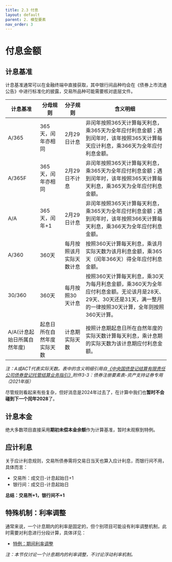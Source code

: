 ```yaml
---
title: 2.3 付息
layout: default
parent: 2. 模型要素
nav_order: 3
---
```


# 付息金额

## 计息基准

计息基准通常可以在金融终端中直接获取，其中银行间品种均会在《债券上市流通公告》中进行标准化的披露，交易所品种可能需要核对底层文件。

| 计息基准             | 分母规则          | 分子规则         | 含义明细                                                                                      |
| ---------------- | ------------- | ------------ | ----------------------------------------------------------------------------------------- |
| A/365            | 365天，闰年亦相同    | 2月29日计息      | 非闰年按照365天计算每天利息，乘365天为全年应付利息金额；遇到闰年时，该年按照365天计算每天应计利息，乘366天为全年应付利息金额。                     |
| A/365F           | 365天，闰年亦相同    | 2月29日不计息     | 非闰年按照365天计算每天利息，乘365天为全年应付利息金额；遇到闰年时，该年按照365天计算每天利息，乘365天为全年应付利息金额。                       |
| A/A              | 365天，闰年+1     | 2月29日计息      | 非闰年按照365天计算每天利息，乘365天为全年应付利息金额；遇到闰年时，该年按照366天计算每天利息，乘366天为全年应付利息金额。                       |
| A/360            | 360天          | 每月按照该月实际天数计息 | 按照360天计算每天利息，乘该月实际天数为该月利息金额，乘365天（闰年366天）得全年应付利息金额。                                       |
| 30/360           | 360天          | 每月按照30天计息    | 按照360天计算每天利息，乘30天为每月利息金额，乘360天为全年应付利息金额。无论该月是28天、29天、30天还是31天，满一整月的一律按照30天计算，全年则按照360天计算。 |
| A/A(计息起始日所属自然年度) | 起息日所在自然年度实际天数 | 计息期实际天数      | 按照计息期起息日所在自然年度的实际天数计算每天利息，乘计息期的实际天数为该计息期应付利息金额。                                           |

*注：A或ACT代表实际天数。表中的含义明细引用自[《中央国债登记结算有限责任公司债券登记托管结算业务指引》](https://www.chinabond.com.cn/sczy/sczy_ywzy/ywzy_khzhfw/202307/t20230716_853092698.html)附件3-3：债券注册要素表-资产支持证券专用（2021年版）*

尽管规则看起来有些复杂，但好消息是2024年过去了，在计算中我们也**暂时不会碰到下一个闰年2028**了。

## 计息本金
绝大多数项目直接采用**期初未偿本金余额**作为计算基准，暂时未观察到特例。

## 应计利息
关于应计利息规则，交易所债券需将交易日当天也算入应计利息，而银行间不用，具体而言：

- 交易所：成交日-计息起始日+1
- 银行间：成交日-计息起始日

**总结：交易所+1，银行间不+1**


## 特殊机制：利率调整
通常来说，一个计息期内的利率是固定的，但个别项目可能设有利率调整机制，此时需要对利息进行分段计算，具体详见：

- [特例：期间利率调整](/docs/二级交易专题/特例.html#特例期间利率调整)

*注：本节仅讨论一个计息期内的利率调整，不讨论浮动利率机制。*